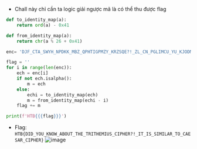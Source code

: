 - Chall này chỉ cần ta logic giải ngược mã là có thể thu được flag
```Python
def to_identity_map(a):
    return ord(a) - 0x41

def from_identity_map(a):
    return chr(a % 26 + 0x41)

enc= 'DJF_CTA_SWYH_NPDKK_MBZ_QPHTIGPMZY_KRZSQE?!_ZL_CN_PGLIMCU_YU_KJODME_RYGZXL'

flag = ''
for i in range(len(enc)):
    ech = enc[i]
    if not ech.isalpha():
        m = ech
    else:
        echi = to_identity_map(ech)
        m = from_identity_map(echi - i)
    flag += m

print(f'HTB{{{flag}}}')
```
- Flag: `HTB{DID_YOU_KNOW_ABOUT_THE_TRITHEMIUS_CIPHER?!_IT_IS_SIMILAR_TO_CAESAR_CIPHER}`
![image](https://github.com/Caycon/CTF/assets/97203151/9e4f45a1-ff10-420b-be24-0583f59217d6)
